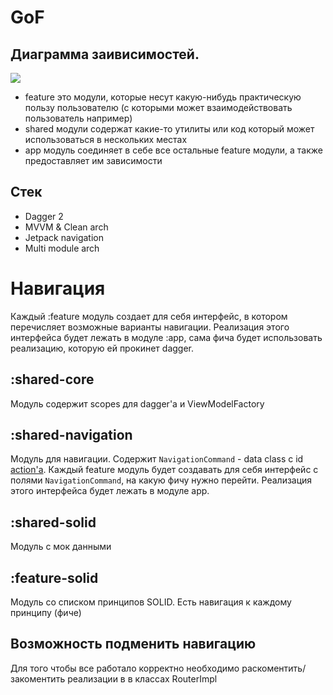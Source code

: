 # GoF
## Диаграмма заивисимостей. 
[![](https://github.com/b4sel/GoF/blob/master/GoF%20arch%20diagram.png?raw=true)](https://github.com/b4sel/GoF/blob/master/GoF%20arch%20diagram.png?raw=true)

- feature это модули, которые несут какую-нибудь практическую пользу пользователю (с которыми может взаимодействовать пользователь например)
- shared модули содержат какие-то утилиты или код который может использоваться в нескольких местах
- app модуль соединяет в себе все остальные feature модули, а также предоставляет им зависимости

## Стек
- Dagger 2
- MVVM & Clean arch
- Jetpack navigation
- Multi module arch

# Навигация
Каждый :feature модуль создает для себя интерфейс, в котором перечисляет возможные варианты навигации. Реализация этого интерфейса будет 
лежать в модуле :app, сама фича будет использовать реализацию, которую ей прокинет dagger. 

## :shared-core
Модуль содержит scopes для dagger'a и ViewModelFactory

## :shared-navigation
Модуль для навигации. Содержит `NavigationCommand` - data class с id [action'a](https://developer.android.com/guide/navigation/navigation-getting-started#connect). 
Каждый feature модуль будет создавать для себя интерфейс с полями `NavigationCommand`, на какую фичу нужно перейти. Реализация этого интерфейса будет лежать в модуле app. 

## :shared-solid
Модуль с мок данными

## :feature-solid 
Модуль со списком принципов SOLID. Есть навигация к каждому принципу (фиче)

## Возможность подменить навигацию
Для того чтобы все работало корректно необходимо раскоментить/закоментить реализации в в классах RouterImpl
